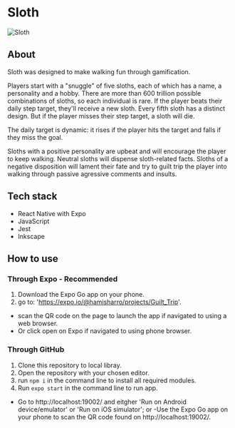 # Sloth

![Sloth](https://user-images.githubusercontent.com/69108995/118120598-0e61b100-b3e8-11eb-9e70-6591d6c75709.png)


## About
Sloth was designed to make walking fun through gamification. 

Players start with a "snuggle" of five sloths, each of which has a name, a personality and a hobby. There are more than 600 trillion possible combinations of sloths, so each individual is rare. If the player beats their daily step target, they'll receive a new sloth. Every fifth sloth has a distinct design. But if the player misses their step target, a sloth will die. 

The daily target is dynamic: it rises if the player hits the target and falls if they miss the goal. 

Sloths with a positive personality are upbeat and will encourage the player to keep walking. Neutral sloths will dispense sloth-related facts. Sloths of a negative disposition will lament their fate and try to guilt trip the player into walking through passive agressive comments and insults.

## Tech stack
- React Native with Expo
- JavaScript
- Jest
- Inkscape

## How to use
### Through Expo - **Recommended**
1. Download the Expo Go app on your phone.
2. go to: 'https://expo.io/@hamisharro/projects/Guilt_Trip'.
  - scan the QR code on the page to launch the app if navigated to using a web browser.
  - Or click open on Expo if navigated to using phone browser.

### Through GitHub
1. Clone this repository to local libray.
2. Open the repository with your chosen editor.
3. run `npm i` in the command line to install all required modules.
4. Run `expo start` in the command line to run app. 
 - Go to http://localhost:19002/ and eitgher 'Run on Android device/emulator' or 'Run on iOS simulator'; or
  -Use the Expo Go app on your phone to scan the QR code found on http://localhost:19002/.

